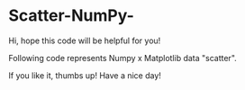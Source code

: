# Scatter-NumPy-
Hi, hope this code will be helpful for you!

Following code represents Numpy x Matplotlib data "scatter".

If you like it, thumbs up!
Have a nice day!
